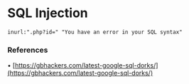 # SQL Injection

`inurl:".php?id=" "You have an error in your SQL syntax"`

### References

• [https://gbhackers.com/latest-google-sql-dorks/](https://gbhackers.com/latest-google-sql-dorks/)